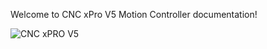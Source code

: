 Welcome to CNC xPro V5 Motion Controller documentation!

![CNC xPRO V5](https://github.com/Spark-Concepts/xPro-V5/blob/main/images/xproV5_iso.jpg?raw=true)


